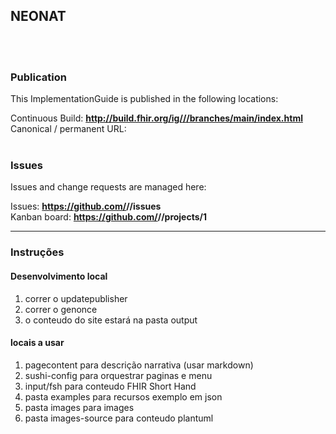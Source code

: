 NEONAT
---

<br> </br>
###
### Publication
This ImplementationGuide is published in the following locations:

Continuous Build: __[http://build.fhir.org/ig/<handle>/<repo>/branches/main/index.html](https://build.fhir.org/ig/hl7-pt/obs-neonat-ig/)__  
Canonical / permanent URL: 
<br> </br>

### Issues
Issues and change requests are managed here:  

Issues:  __https://github.com/<handle>/<repo>/issues__  
Kanban board:  __https://github.com/<handle>/<repo>/projects/1__  

---



### Instruções


#### Desenvolvimento local

1. correr o updatepublisher
2. correr o genonce
3. o conteudo do site estará na pasta output

#### locais a usar

1. pagecontent para descrição narrativa (usar markdown)
2. sushi-config para orquestrar paginas e menu
3. input/fsh para conteudo FHIR Short Hand
4. pasta examples para recursos exemplo em json
5. pasta images para images
6. pasta images-source para conteudo plantuml
